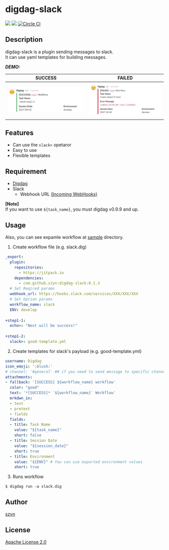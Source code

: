 # digdag-slack
[![](https://jitpack.io/v/szyn/digdag-slack.svg?style=flat-square)](https://jitpack.io/#szyn/digdag-slack)
[![](https://jitpack.io/v/szyn/digdag-slack/month.svg?style=flat-square)](https://jitpack.io/#szyn/digdag-slack)
[![Circle CI](https://img.shields.io/circleci/project/github/szyn/digdag-slack.svg?style=flat-square)](https://circleci.com/gh/szyn/digdag-slack)

## Description
digdag-slack is a plugin sending messages to slack.  
It can use yaml templates for building messages.

***DEMO:***  

|SUCCESS|FAILED|
|---|---|
|[![sample-good.png](sample/imgs/sample-good.png)](sample/imgs/sample-good.png)|[![sample-danger.png](sample/imgs/sample-danger.png)](sample/imgs/sample-danger.png)|


## Features

- Can use the `slack>` opetaror
- Easy to use
- Flexible templates

## Requirement

- [Digdag](https://www.digdag.io/)
- Slack
  - Webhook URL [(Incoming WebHooks)](https://my.slack.com/apps/A0F7XDUAZ-incoming-webhooks)

**[Note]**  
If you want to use `${task_name}`, you must digdag v0.9.9 and up.

## Usage
Also, you can see expamle workflow at [sample](https://github.com/szyn/digdag-slack/tree/master/sample) directory.

1. Create workflow file (e.g. slack.dig)

  ```yaml
  _export:
    plugin:
      repositories:
        - https://jitpack.io
      dependencies:
        - com.github.szyn:digdag-slack:0.1.3
    # Set Reqired params
    webhook_url: https://hooks.slack.com/services/XXX/XXX/XXX
    # Set Option params
    workflow_name: slack
    ENV: develop

  +step1-1:
    echo>: "Next will be success!"

  +step1-2:
    slack>: good-template.yml
  ```

2. Create templates for slack's payload (e.g. good-template.yml)

  ```yaml
  username: Digdag
  icon_emoji: ':blush:'
  # channel: '#general' ## if you need to send message to specific channel
  attachments:
  - fallback: '[SUCCESS] ${workflow_name} workflow'
    color: "good"
    text: '*[SUCCESS]* `${workflow_name}` Workflow'
    mrkdwn_in:
    - text
    - pretext
    - fields
    fields:
    - title: Task Name
      value: "${task_name}"
      short: false
    - title: Session Date
      value: "${session_date}"
      short: true
    - title: Environment
      value: "${ENV}" # You can use exported environment values
      short: true
  ```

3. Runs workflow
  ```console
  $ digdag run -a slack.dig
  ```

## Author

[szyn](https://twitter.com/i_szyn)

## License

[Apache License 2.0](LICENSE)
